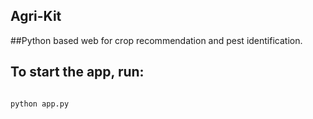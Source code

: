 ## Agri-Kit

##Python based web for crop recommendation and pest identification.

## To start the app, run:

```

python app.py

```
